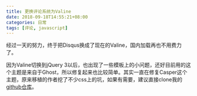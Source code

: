 ```yaml
---
title: 更换评论系统为Valine
date: 2018-09-18T14:55:21+08:00
categories: 日常
tags: [评论, javascript]
---
```


经过一天的努力，终于把Disqus换成了现在的Valine，国内加载再也不用费力了。

因为Valine切换到jQuery 3以后，也出现了一些模板上的小问题，还好目前用的这个主题是来自于Ghost，所以修复起来也比较简单。其实一直在修复Casper这个主题，原来移植的作者挖了不少css上的坑，如果有需要，建议直接clone我的[github仓库](https://github.com/heartnn/hugo-theme-casper/)。

